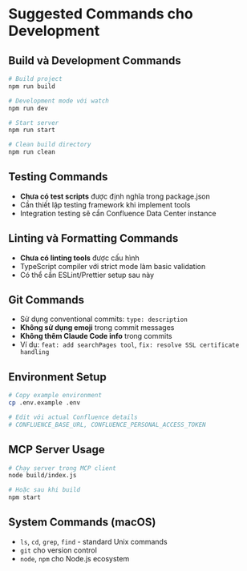 # Suggested Commands cho Development

## Build và Development Commands
```bash
# Build project
npm run build

# Development mode với watch
npm run dev

# Start server
npm run start

# Clean build directory
npm run clean
```

## Testing Commands
- **Chưa có test scripts** được định nghĩa trong package.json
- Cần thiết lập testing framework khi implement tools
- Integration testing sẽ cần Confluence Data Center instance

## Linting và Formatting Commands
- **Chưa có linting tools** được cấu hình
- TypeScript compiler với strict mode làm basic validation
- Có thể cần ESLint/Prettier setup sau này

## Git Commands
- Sử dụng conventional commits: `type: description`
- **Không sử dụng emoji** trong commit messages
- **Không thêm Claude Code info** trong commits
- Ví dụ: `feat: add searchPages tool`, `fix: resolve SSL certificate handling`

## Environment Setup
```bash
# Copy example environment
cp .env.example .env

# Edit với actual Confluence details
# CONFLUENCE_BASE_URL, CONFLUENCE_PERSONAL_ACCESS_TOKEN
```

## MCP Server Usage
```bash
# Chạy server trong MCP client
node build/index.js

# Hoặc sau khi build
npm start
```

## System Commands (macOS)
- `ls`, `cd`, `grep`, `find` - standard Unix commands
- `git` cho version control
- `node`, `npm` cho Node.js ecosystem